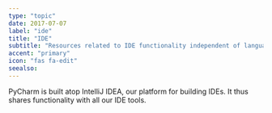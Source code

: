 ```yaml
---
type: "topic"
date: 2017-07-07
label: "ide"
title: "IDE"
subtitle: "Resources related to IDE functionality independent of language"
accent: "primary"
icon: "fas fa-edit"
seealso:
---
```


PyCharm is built atop IntelliJ IDEA, our platform for building IDEs.
It thus shares functionality with all our IDE tools.
